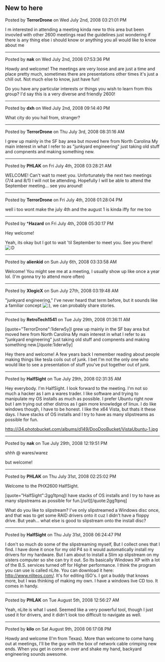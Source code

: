 ## New to here
Posted by **TerrorDrone** on Wed July 2nd, 2008 03:21:01 PM

I m interested in attending a meeting 
kinda new to this area but been invovled with other 2600 meetings
read the guidelines just wondering if there is any thing else i should know
or anything you all would like to know about me

--------------------------------------------------------------------------------

Posted by **nak** on Wed July 2nd, 2008 07:53:36 PM

Howdy and welcome!
The meetings are very loose and are just a time and place pretty much, sometimes there are presentations other times it's just a chill out.  Not much else to know, just have fun!

Do you have any particular interests or things you wish to learn from this group? I'd say this is a very diverse and friendly 2600!

--------------------------------------------------------------------------------

Posted by **dxh** on Wed July 2nd, 2008 09:14:40 PM

What city do you hail from, stranger?

--------------------------------------------------------------------------------

Posted by **TerrorDrone** on Thu July 3rd, 2008 08:31:16 AM

I grew up mainly in the SF bay area 
but moved here from North Carolina 
My main interest in what I refer to as "junkyard engineering" 
just taking old stuff and compnents and making something new.

--------------------------------------------------------------------------------

Posted by **PHLAK** on Fri July 4th, 2008 03:28:21 AM

WELCOME!  Can't wait to meet you.  Unfortunately the next two meetings (7/4 and 8/1) I will not be attending.  Hopefully I will be able to attend the September meeting... see you around!

--------------------------------------------------------------------------------

Posted by **TerrorDrone** on Fri July 4th, 2008 01:28:04 PM

well i too wont make the july 4th and the august 1 is kinda iffy for me too

--------------------------------------------------------------------------------

Posted by ***Hazard** on Fri July 4th, 2008 05:30:17 PM

Hey welcome!

Yeah, its okay but I got to wait 'til September to meet you. See you there! <!-- s:D --><img src="{SMILIES_PATH}/icon_e_biggrin.gif" alt=":D" title="Very Happy" /><!-- s:D -->

--------------------------------------------------------------------------------

Posted by **alienkid** on Sun July 6th, 2008 03:33:58 AM

Welcome!   You might see me at a meeting,  I usually show up like once a year lol.   (I'm gonna try to attend more often)

--------------------------------------------------------------------------------

Posted by **XlogicX** on Sun July 27th, 2008 03:19:48 AM

"junkyard engineering," I've never heard that term before, but it sounds like a familiar concept <!-- s:) --><img src="{SMILIES_PATH}/icon_e_smile.gif" alt=":)" title="Smile" /><!-- s:) -->, we can probably share stories.

--------------------------------------------------------------------------------

Posted by **RetroTech1541** on Tue July 29th, 2008 01:36:11 AM

[quote="TerrorDrone":1iderw5y]I grew up mainly in the SF bay area 
but moved here from North Carolina 
My main interest in what I refer to as "junkyard engineering" 
just taking old stuff and compnents and making something new.[/quote:1iderw5y]

Hey there and welcome! A few years back I remember reading about people making things like tesla coils out of junk. I bet I'm not the only one who would like to see a presentation of stuff you've put together out of junk.

--------------------------------------------------------------------------------

Posted by **HalfSight** on Tue July 29th, 2008 02:31:35 AM

Hey everybody. I'm HalfSight. I look forward to the meeting. I'm not so much a hacker as I am a wares trader. I like software and trying to manipulate my OS installs as much as possible. I prefer Ubuntu right now but I am trying out other distros as I gain more knowledge of linux. I do like windows though, I have to be honest. I like the x64 Vista, but thats it these days. I have stacks of OS installs and I try to have as many slipstreams as possible for fun. 

<http://i34.photobucket.com/albums/d149/DooDooBucket/VistaUbuntu-1.jpg>

--------------------------------------------------------------------------------

Posted by **nak** on Tue July 29th, 2008 12:19:51 PM

shhh @ wares/warez

but welcome!

--------------------------------------------------------------------------------

Posted by **PHLAK** on Thu July 31st, 2008 02:25:02 PM

Welcome to the PHX2600 HalfSight.

[quote="HalfSight":2gg1tpnq]I have stacks of OS installs and I try to have as many slipstreams as possible for fun.[/url][/quote:2gg1tpnq]

What do you like to slipstream?  I've only slipstreamed a Windows disc once, and that was to get some RAID drivers onto it cuz I didn't have a floppy drive.  But yeah... what else is good to slipstream onto the install disc?

--------------------------------------------------------------------------------

Posted by **HalfSight** on Thu July 31st, 2008 06:24:47 PM

I don't so much do some of the slipstreaming myself, But I collect ones that I find. I have done it once for my old P4 so it would automatically install my drivers for my hardware. But I am about to install a Slim xp slipstream on my sisters computer so she can try it out. So Its basically  Windows XP with a lot of the B.S. services turned off for Higher performance. I think the program you can use is called nLite. You can download it here: <http://www.nliteos.com/>. It's for editing ISO's. I got a buddy that knows more, but I was thinking of making my own. I have a windows live CD too. It comes in handy.

--------------------------------------------------------------------------------

Posted by **PHLAK** on Tue August 5th, 2008 12:56:27 AM

Yeah, nLite is what I used.  Seemed like a very powerful tool, though I just used it for drivers, and it didn't look too difficult to navigate as well.

--------------------------------------------------------------------------------

Posted by **kilo** on Sat August 9th, 2008 06:17:08 PM

Howdy and welcome (I'm from Texas).
More than welcome to come hang out at meetings, I'll be the guy with the box of network cable crimping new ends. When you get in come on over and shake my hand, backyard engineering sounds awesome.
